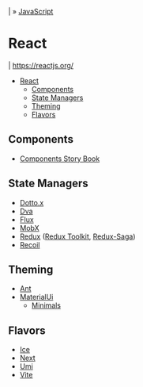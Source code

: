 | &raquo; [JavaScript](../js.md)

# React

| https://reactjs.org/

<!-- TOC -->

- [React](#react)
  - [Components](#components)
  - [State Managers](#state-managers)
  - [Theming](#theming)
  - [Flavors](#flavors)

<!-- /TOC -->


## Components

* [Components Story Book](https://storybook.js.org/)

## State Managers
* [Dotto.x](https://github.com/dottostack/dotto.x)
* [Dva](https://github.com/dvajs/dva)
* [Flux](http://facebook.github.io/flux/)
* [MobX](https://mobx.js.org/)
* [Redux](https://redux.js.org/) ([Redux Toolkit](https://redux-toolkit.js.org/), [Redux-Saga](https://redux-saga.js.org/))
* [Recoil](hhttps://recoiljs.org/)


## Theming

* [Ant](https://ant.design/)
* [MaterialUi](https://material-ui.com/)
  * [Minimals](https://minimals.cc/)


## Flavors

* [Ice](https://ice.work/)
* [Next](https://nextjs.org/)
* [Umi](https://umijs.org/docs/introduce/introduce)
* [Vite](https://vitejs.dev/guide/)